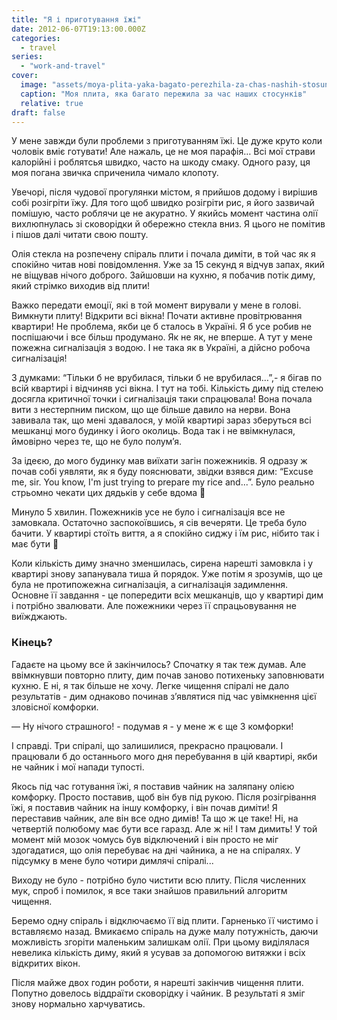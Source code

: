 ```yaml
---
title: "Я і приготування їжі"
date: 2012-06-07T19:13:00.000Z
categories:
  - travel
series:
  - "work-and-travel"
cover:
  image: "assets/moya-plita-yaka-bagato-perezhila-za-chas-nashih-stosunkiv-2958.jpg"
  caption: "Моя плита, яка багато пережила за час наших стосунків"
  relative: true
draft: false
---
```


У мене завжди були проблеми з приготуванням їжі. Це дуже круто коли чоловік вміє готувати! Але нажаль, це не моя парафія… Всі мої страви калорійні і роблятсья швидко, часто на шкоду смаку. Одного разу, ця моя погана звичка сприченила чимало клопоту.

Увечорі, після чудової прогулянки містом, я прийшов додому і вирішив собі розігріти їжу. Для того щоб швидко розігріти рис, я його зазвичай помішую, часто роблячи це не акуратно. У якийсь момент частина олії вихлюпнулась зі сковорідки й обережно стекла вниз. Я цього не помітив і пішов далі читати свою пошту.

Олія стекла на розпечену спіраль плити і почала диміти, в той час як я спокійно читав нові повідомлення. Уже за 15 секунд я відчув запах, який не віщував нічого доброго. Зайшовши на кухню, я побачив потік диму, який стрімко виходив від плити!

Важко передати емоції, які в той момент вирували у мене в голові. Вимкнути плиту! Відкрити всі вікна! Почати активне провітрювання квартири! Не проблема, якби це б сталось в Україні. Я б усе робив не поспішаючи і все більш продумано. Як не як, не вперше. А тут у мене пожежна сигналізація з водою. І не така як в Україні, а дійсно робоча сигналізація!

З думками: “Тільки б не врубилася, тільки б не врубилася…”,- я бігав по всій квартирі і відчиняв усі вікна. І тут на тобі. Кількість диму під стелею досягла критичної точки і сигналізація таки спрацювала! Вона почала вити з нестерпним писком, що ще більше давило на нерви. Вона завивала так, що мені здавалося, у моїй квартирі зараз зберуться всі мешканці мого будинку і його околиць. Вода так і не ввімкнулася, ймовірно через те, що не було полум’я.

За ідеєю, до мого будинку мав виїхати загін пожежників. Я одразу ж почав собі уявляти, як я буду пояснювати, звідки взявся дим: “Excuse me, sir. You know, I'm just trying to prepare my rice and...”. Було реально стрьомно чекати цих дядьків у себе вдома 🙂

Минуло 5 хвилин. Пожежників усе не було і сигналізація все не замовкала. Остаточно заспокоївшись, я сів вечеряти. Це треба було бачити. У квартирі стоїть виття, а я спокійно сиджу і їм рис, нібито так і має бути 🙂

Коли кількість диму значно зменшилась, сирена нарешті замовкла і у квартирі знову запанувала тиша й порядок. Уже потім я зрозумів, що це була не протипожежна сигналізація, а сигналізація задимлення. Основне її завдання - це попередити всіх мешканців, що у квартирі дим і потрібно звалювати. Але пожежники через її спрацьовування не виїжджають.

### Кінець?

Гадаєте на цьому все й закінчилось? Спочатку я так теж думав. Але ввімкнувши повторно плиту, дим почав заново потихеньку заповнювати кухню. Е ні, я так більше не хочу. Легке чищення спіралі не дало результатів - дим однаково починав з’являтися під час увімкнення цієї зловісної комфорки.

— Ну нічого страшного! - подумав я - у мене ж є ще 3 комфорки!

І справді. Три спіралі, що залишилися, прекрасно працювали. І працювали б до останнього мого дня перебування в цій квартирі, якби не чайник і мої напади тупості.

Якось під час готування їжі, я поставив чайник на заляпану олією комфорку. Просто поставив, щоб він був під рукою. Після розігрівання їжі, я поставив чайник на іншу комфорку, і він почав диміти! Я переставив чайник, але він все одно димів! Та що ж це таке! Ні, на четвертій полюбому має бути все гаразд. Але ж ні! І там димить! У той момент мій мозок чомусь був відключений і він просто не міг здогадатися, що олія перебуває на дні чайника, а не на спіралях. У підсумку в мене було чотири димлячі спіралі...

Виходу не було - потрібно було чистити всю плиту. Після численних мук, спроб і помилок, я все таки знайшов правильний алгоритм чищення.

Беремо одну спіраль і відключаємо її від плити. Гарненько її чистимо і вставляємо назад. Вмикаємо спіраль на дуже малу потужність, даючи можливість згоріти маленьким залишкам олії. При цьому виділялася невелика кількість диму, який я усував за допомогою витяжки і всіх відкритих вікон.

Після майже двох годин роботи, я нарешті закінчив чищення плити. Попутно довелось віддраїти сковорідку і чайник. В результаті я зміг знову нормально харчуватись.
